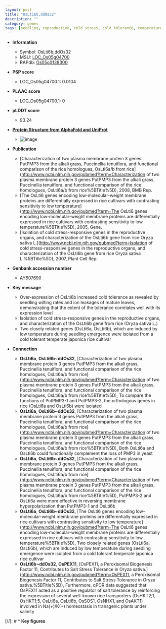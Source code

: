 ```yaml
---
layout: post
title: "OsLti6b,ddOs32"
description: ""
category: genes
tags: [seedling, reproductive, cold stress, cold tolerance, temperature]
---
```


* **Information**  
    + Symbol: OsLti6b,ddOs32  
    + MSU: [LOC_Os05g04700](http://rice.plantbiology.msu.edu/cgi-bin/ORF_infopage.cgi?orf=LOC_Os05g04700)  
    + RAPdb: [Os05g0138300](http://rapdb.dna.affrc.go.jp/viewer/gbrowse_details/irgsp1?name=Os05g0138300)  

* **PSP score**  
    + LOC_Os05g04700.1: 0.0104 

* **PLAAC score**  
    + LOC_Os05g04700.1: 0 

* **pLDDT score**
    + 93.24

* **[Protein Structure from AlphaFold and UniProt](https://www.uniprot.org/uniprotkb/Q75L88/entry#structure)**
    + ![image](https://ricepsp.github.io/images/Q7/AF-Q75L88-F1.png)

* **Publication**  
    + [Characterization of two plasma membrane protein 3 genes PutPMP3 from the alkali grass, Puccinellia tenuiflora, and functional comparison of the rice homologues, OsLti6a/b from rice](http://www.ncbi.nlm.nih.gov/pubmed?term=Characterization of two plasma membrane protein 3 genes PutPMP3 from the alkali grass, Puccinellia tenuiflora, and functional comparison of the rice homologues, OsLti6a/b from rice%5BTitle%5D), 2008, BMB Rep.
    + [The OsLti6 genes encoding low-molecular-weight membrane proteins are differentially expressed in rice cultivars with contrasting sensitivity to low temperature](http://www.ncbi.nlm.nih.gov/pubmed?term=The OsLti6 genes encoding low-molecular-weight membrane proteins are differentially expressed in rice cultivars with contrasting sensitivity to low temperature%5BTitle%5D), 2005, Gene.
    + [Isolation of cold stress-responsive genes in the reproductive organs, and characterization of the OsLti6b gene from rice Oryza sativa L.](http://www.ncbi.nlm.nih.gov/pubmed?term=Isolation of cold stress-responsive genes in the reproductive organs, and characterization of the OsLti6b gene from rice Oryza sativa L.%5BTitle%5D), 2007, Plant Cell Rep.

* **Genbank accession number**  
    + [AY607690](http://www.ncbi.nlm.nih.gov/nuccore/AY607690)

* **Key message**  
    + Over-expression of OsLti6b increased cold tolerance as revealed by seedling wilting rates and ion leakages of mature leaves, demonstrating that the extent of the tolerance correlates well with its expression level
    + Isolation of cold stress-responsive genes in the reproductive organs, and characterization of the OsLti6b gene from rice (Oryza sativa L.)
    + Two closely related genes (OsLti6a, OsLti6b), which are induced by low temperature during seedling emergence were isolated from a cold tolerant temperate japonica rice cultivar

* **Connection**  
    + __OsLti6a__, __OsLti6b~ddOs32__, [Characterization of two plasma membrane protein 3 genes PutPMP3 from the alkali grass, Puccinellia tenuiflora, and functional comparison of the rice homologues, OsLti6a/b from rice](http://www.ncbi.nlm.nih.gov/pubmed?term=Characterization of two plasma membrane protein 3 genes PutPMP3 from the alkali grass, Puccinellia tenuiflora, and functional comparison of the rice homologues, OsLti6a/b from rice%5BTitle%5D), To compare the functions of PutPMP3-1 and PutPMP3-2, the orthologous genes in rice (OsLti6a and OsLti6b) were isolated
    + __OsLti6a__, __OsLti6b~ddOs32__, [Characterization of two plasma membrane protein 3 genes PutPMP3 from the alkali grass, Puccinellia tenuiflora, and functional comparison of the rice homologues, OsLti6a/b from rice](http://www.ncbi.nlm.nih.gov/pubmed?term=Characterization of two plasma membrane protein 3 genes PutPMP3 from the alkali grass, Puccinellia tenuiflora, and functional comparison of the rice homologues, OsLti6a/b from rice%5BTitle%5D), Both OsLti6a and OsLti6b could functionally complement the loss of PMP3 in yeast
    + __OsLti6a__, __OsLti6b~ddOs32__, [Characterization of two plasma membrane protein 3 genes PutPMP3 from the alkali grass, Puccinellia tenuiflora, and functional comparison of the rice homologues, OsLti6a/b from rice](http://www.ncbi.nlm.nih.gov/pubmed?term=Characterization of two plasma membrane protein 3 genes PutPMP3 from the alkali grass, Puccinellia tenuiflora, and functional comparison of the rice homologues, OsLti6a/b from rice%5BTitle%5D), PutPMP3-2 and OsLti6a were more effective in reversing membrane hyperpolarization than PutPMP3-1 and OsLti6b
    + __OsLti6a__, __OsLti6b~ddOs32__, [The OsLti6 genes encoding low-molecular-weight membrane proteins are differentially expressed in rice cultivars with contrasting sensitivity to low temperature](http://www.ncbi.nlm.nih.gov/pubmed?term=The OsLti6 genes encoding low-molecular-weight membrane proteins are differentially expressed in rice cultivars with contrasting sensitivity to low temperature%5BTitle%5D), Two closely related genes (OsLti6a, OsLti6b), which are induced by low temperature during seedling emergence were isolated from a cold tolerant temperate japonica rice cultivar
    + __OsLti6b~ddOs32__, __OsPEX11__, [OsPEX11, a Peroxisomal Biogenesis Factor 11, Contributes to Salt Stress Tolerance in Oryza sativa.](http://www.ncbi.nlm.nih.gov/pubmed?term=OsPEX11, a Peroxisomal Biogenesis Factor 11, Contributes to Salt Stress Tolerance in Oryza sativa.%5BTitle%5D), Furthermore, qPCR data suggested that OsPEX11 acted as a positive regulator of salt tolerance by reinforcing the expression of several well-known rice transporters (OsHKT2;1, OsHKT1;5, OsLti6a, OsLti6b, OsSOS1, OsNHX1, and OsAKT1) involved in Na(+)/K(+) homeostasis in transgenic plants under salinity

[//]: # * **Key figures**  


